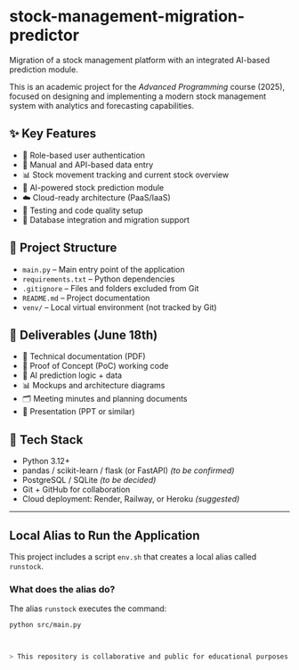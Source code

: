 # stock-management-migration-predictor

Migration of a stock management platform with an integrated AI-based prediction module.

This is an academic project for the *Advanced Programming* course (2025), focused on designing and implementing a modern stock management system with analytics and forecasting capabilities.

## ✨ Key Features

- 🔐 Role-based user authentication
- 📝 Manual and API-based data entry
- 📊 Stock movement tracking and current stock overview
- 🤖 AI-powered stock prediction module
- ☁️ Cloud-ready architecture (PaaS/IaaS)
- 🧪 Testing and code quality setup
- 🧮 Database integration and migration support

## 📁 Project Structure

- `main.py` – Main entry point of the application
- `requirements.txt` – Python dependencies
- `.gitignore` – Files and folders excluded from Git
- `README.md` – Project documentation
- `venv/` – Local virtual environment (not tracked by Git)

## 📅 Deliverables (June 18th)

- 📄 Technical documentation (PDF)
- 🧪 Proof of Concept (PoC) working code
- 🧠 AI prediction logic + data
- 📊 Mockups and architecture diagrams
- 🗂️ Meeting minutes and planning documents
- 🎥 Presentation (PPT or similar)

## 🔧 Tech Stack

- Python 3.12+
- pandas / scikit-learn / flask (or FastAPI) *(to be confirmed)*
- PostgreSQL / SQLite *(to be decided)*
- Git + GitHub for collaboration
- Cloud deployment: Render, Railway, or Heroku *(suggested)*

---

## Local Alias to Run the Application

This project includes a script `env.sh` that creates a local alias called `runstock`.

### What does the alias do?

The alias `runstock` executes the command:

```bash
python src/main.py



> This repository is collaborative and public for educational purposes. Only invited members can push code.




